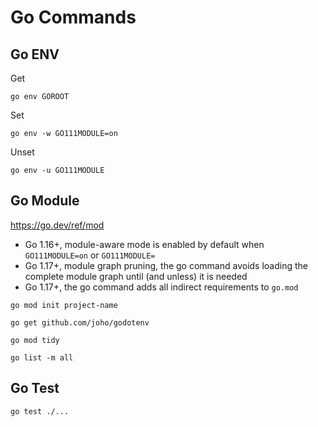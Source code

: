 # Go Commands

## Go ENV

Get
```shell
go env GOROOT
```

Set
```shell
go env -w GO111MODULE=on
```

Unset
```shell
go env -u GO111MODULE
```

## Go Module

https://go.dev/ref/mod

* Go 1.16+, module-aware mode is enabled by default when `GO111MODULE=on` or `GO111MODULE=`
* Go 1.17+, module graph pruning, the go command avoids loading the complete module graph until (and unless) it is needed
* Go 1.17+, the go command adds all indirect requirements to `go.mod`

```shell
go mod init project-name
```

```shell
go get github.com/joho/godotenv
```

```shell
go mod tidy
```

```shell
go list -m all
```

## Go Test
```shell
go test ./...
```
